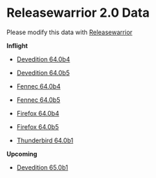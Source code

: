 

Releasewarrior 2.0 Data
=======================

Please modify this data with [Releasewarrior](https://github.com/mozilla-releng/releasewarrior-2.0)

**Inflight**

* [Devedition 64.0b4](/inflight/devedition/devedition-devedition-64.0b4.md)

* [Devedition 64.0b5](/inflight/devedition/devedition-devedition-64.0b5.md)

* [Fennec 64.0b4](/inflight/fennec/fennec-beta-64.0b4.md)

* [Fennec 64.0b5](/inflight/fennec/fennec-beta-64.0b5.md)

* [Firefox 64.0b4](/inflight/firefox/firefox-beta-64.0b4.md)

* [Firefox 64.0b5](/inflight/firefox/firefox-beta-64.0b5.md)

* [Thunderbird 64.0b1](/inflight/thunderbird/thunderbird-beta-64.0b1.md)

**Upcoming**

* [Devedition 65.0b1](/upcoming/devedition/devedition-devedition-65.0b1.md)

